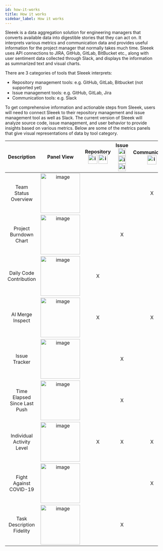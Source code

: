 ```yaml
---
id: how-it-works
title: How it works
sidebar_label: How it works
---
```


Sleeek is a data aggregation solution for engineering managers that converts available data into digestible stories that they can act on. It interprets various metrics and communication data and provides useful information for the project manager that normally takes much time.
Sleeek uses API connections to JIRA, GitHub, GitLab, BitBucket etc., along with user sentiment data collected through Slack, and displays the information as summarized text and visual charts. 

There are 3 categories of tools that Sleeek interprets:
- Repository management tools: e.g. GitHub, GitLab, Bitbucket (not supported yet)
- Issue management tools: e.g. GitHub, GitLab, Jira
- Communication tools: e.g. Slack

To get comprehensive information and actionable steps from Sleeek, users will need to connect Sleeek to their repository management and issue management tool as well as Slack. The current version of Sleeek will analyze source code, issue management, and user behavior to provide insights based on various metrics. Below are some of the metrics panels that give visual representations of data by tool category. 

Description|Panel View|Repository <br> <img width="30" alt="image" src="../../img/docs/general/How-does-it-work_imange/logo_hub-1200px.png"> <img width="30" alt="image" src="../../img/docs/general/How-does-it-work_imange/logo_lgb_1200px.png">|Issue <br> <img width="25" alt="image" src="../../img/docs/general/How-does-it-work_imange/logo_hub-1200px.png"> <img width="25" alt="image" src="../../img/docs/general/How-does-it-work_imange/logo_lgb_1200px.png"> <img width="25" alt="image" src="../../img/docs/general/How-does-it-work_imange/logo_jira_1200.png">|Communication <br> <img width="30" alt="image" src="../../img/docs/general/How-does-it-work_imange/logo_slack_1200px.png">|
:-:|:-:|:-:|:-:|:-:
Team Status Overview|<img width="130" alt="image" src="../../img/docs/general/How-does-it-work_imange/Panels04.png">|||X
Project Burndown Chart|<img width="130" alt="image" src="../../img/docs/general/How-does-it-work_imange/Panels12.png">||X||
Daily Code Contribution|<img width="130" alt="image" src="../../img/docs/general/How-does-it-work_imange/Panels03.png">|X|||
AI Merge Inspect|<img width="130" alt="image" src="../../img/docs/general/How-does-it-work_imange/Panels06.png">|X||X|
Issue Tracker|<img width="130" alt="image" src="../../img/docs/general/How-does-it-work_imange/Panels05.png">||X||
Time Elapsed Since Last Push|<img width="130" alt="image" src="../../img/docs/general/How-does-it-work_imange/Panels08.png">||X||
Individual Activity Level|<img width="130" alt="image" src="../../img/docs/general/How-does-it-work_imange/Panels13.png">|X|X|X|
Fight Against COVID-19|<img width="130" alt="image" src="../../img/docs/general/How-does-it-work_imange/Panels15.png">|||X|
Task Description Fidelity|<img width="130" alt="image" src="../../img/docs/general/How-does-it-work_imange/Panels16.png">||X||